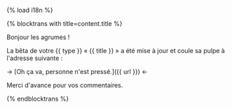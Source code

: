 {% load i18n %}

{% blocktrans with title=content.title %}

Bonjour les agrumes !

La bêta de votre {{ type }} « {{ title }} » a été mise à jour et coule sa pulpe 
à l'adresse suivante :

-> [Oh ça va, personne n'est pressé.]({{ url }}) <-

Merci d'avance pour vos commentaires.

{%  endblocktrans %}


